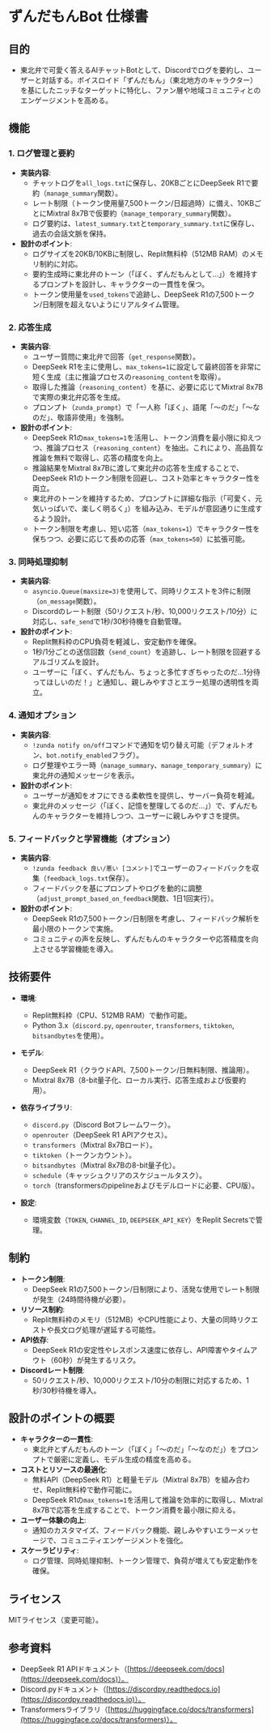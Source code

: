 # ずんだもんBot 仕様書

## 目的
- 東北弁で可愛く答えるAIチャットBotとして、Discordでログを要約し、ユーザーと対話する。ボイスロイド「ずんだもん」（東北地方のキャラクター）を基にしたニッチなターゲットに特化し、ファン層や地域コミュニティとのエンゲージメントを高める。

## 機能
### 1. ログ管理と要約
- **実装内容**:
  - チャットログを`all_logs.txt`に保存し、20KBごとにDeepSeek R1で要約（`manage_summary`関数）。
  - レート制限（トークン使用量7,500トークン/日超過時）に備え、10KBごとにMixtral 8x7Bで仮要約（`manage_temporary_summary`関数）。
  - ログ要約は、`latest_summary.txt`と`temporary_summary.txt`に保存し、過去の会話文脈を保持。
- **設計のポイント**:
  - ログサイズを20KB/10KBに制限し、Replit無料枠（512MB RAM）のメモリ制約に対応。
  - 要約生成時に東北弁のトーン（「ぼく、ずんだもんとして…」）を維持するプロンプトを設計し、キャラクターの一貫性を保つ。
  - トークン使用量を`used_tokens`で追跡し、DeepSeek R1の7,500トークン/日制限を超えないようにリアルタイム管理。

### 2. 応答生成
- **実装内容**:
  - ユーザー質問に東北弁で回答（`get_response`関数）。
  - DeepSeek R1を主に使用し、`max_tokens=1`に設定して最終回答を非常に短く生成（主に推論プロセスの`reasoning_content`を取得）。
  - 取得した推論（`reasoning_content`）を基に、必要に応じてMixtral 8x7Bで実際の東北弁応答を生成。
  - プロンプト（`zunda_prompt`）で「一人称「ぼく」、語尾「～のだ」「～なのだ」、敬語非使用」を強制。
- **設計のポイント**:
  - DeepSeek R1の`max_tokens=1`を活用し、トークン消費を最小限に抑えつつ、推論プロセス（`reasoning_content`）を抽出。これにより、高品質な推論を無料で取得し、応答の精度を向上。
  - 推論結果をMixtral 8x7Bに渡して東北弁の応答を生成することで、DeepSeek R1のトークン制限を回避し、コスト効率とキャラクター性を両立。
  - 東北弁のトーンを維持するため、プロンプトに詳細な指示（「可愛く、元気いっぱいで、楽しく明るく」）を組み込み、モデルが意図通りに生成するよう設計。
  - トークン制限を考慮し、短い応答（`max_tokens=1`）でキャラクター性を保ちつつ、必要に応じて長めの応答（`max_tokens=50`）に拡張可能。

### 3. 同時処理抑制
- **実装内容**:
  - `asyncio.Queue(maxsize=3)`を使用して、同時リクエストを3件に制限（`on_message`関数）。
  - Discordのレート制限（50リクエスト/秒、10,000リクエスト/10分）に対応し、`safe_send`で1秒/30秒待機を自動管理。
- **設計のポイント**:
  - Replit無料枠のCPU負荷を軽減し、安定動作を確保。
  - 1秒/1分ごとの送信回数（`send_count`）を追跡し、レート制限を回避するアルゴリズムを設計。
  - ユーザーに「ぼく、ずんだもん、ちょっと多忙すぎちゃったのだ…1分待ってほしいのだ！」と通知し、親しみやすさとエラー処理の透明性を両立。

### 4. 通知オプション
- **実装内容**:
  - `!zunda notify on/off`コマンドで通知を切り替え可能（デフォルトオン、`bot.notify_enabled`フラグ）。
  - ログ整理やエラー時（`manage_summary`、`manage_temporary_summary`）に東北弁の通知メッセージを表示。
- **設計のポイント**:
  - ユーザーが通知をオフにできる柔軟性を提供し、サーバー負荷を軽減。
  - 東北弁のメッセージ（「ぼく、記憶を整理してるのだ…」）で、ずんだもんのキャラクターを維持しつつ、ユーザーに親しみやすさを提供。

### 5. フィードバックと学習機能（オプション）
- **実装内容**:
  - `!zunda feedback 良い/悪い [コメント]`でユーザーのフィードバックを収集（`feedback_logs.txt`保存）。
  - フィードバックを基にプロンプトやログを動的に調整（`adjust_prompt_based_on_feedback`関数、1日1回実行）。
- **設計のポイント**:
  - DeepSeek R1の7,500トークン/日制限を考慮し、フィードバック解析を最小限のトークンで実施。
  - コミュニティの声を反映し、ずんだもんのキャラクターや応答精度を向上させる学習機能を導入。

## 技術要件
- **環境**:
  - Replit無料枠（CPU、512MB RAM）で動作可能。
  - Python 3.x（`discord.py`, `openrouter`, `transformers`, `tiktoken`, `bitsandbytes`を使用）。
- **モデル**:
  - DeepSeek R1（クラウドAPI、7,500トークン/日無料制限、推論用）。
  - Mixtral 8x7B（8-bit量子化、ローカル実行、応答生成および仮要約用）。
- **依存ライブラリ**:
  - `discord.py`（Discord Botフレームワーク）。
  - `openrouter`（DeepSeek R1 APIアクセス）。
  - `transformers`（Mixtral 8x7Bロード）。
  - `tiktoken`（トークンカウント）。
  - `bitsandbytes`（Mixtral 8x7Bの8-bit量子化）。
  - `schedule`（キャッシュクリアのスケジュールタスク）。
  - `torch`（transformersのpipelineおよびモデルロードに必要、CPU版）。

- **設定**:
  - 環境変数（`TOKEN`, `CHANNEL_ID`, `DEEPSEEK_API_KEY`）をReplit Secretsで管理。

## 制約
- **トークン制限**:
  - DeepSeek R1の7,500トークン/日制限により、活発な使用でレート制限が発生（24時間待機が必要）。
- **リソース制約**:
  - Replit無料枠のメモリ（512MB）やCPU性能により、大量の同時リクエストや長文ログ処理が遅延する可能性。
- **API依存**:
  - DeepSeek R1の安定性やレスポンス速度に依存し、API障害やタイムアウト（60秒）が発生するリスク。
- **Discordレート制限**:
  - 50リクエスト/秒、10,000リクエスト/10分の制限に対応するため、1秒/30秒待機を導入。

## 設計のポイントの概要
- **キャラクターの一貫性**:
  - 東北弁とずんだもんのトーン（「ぼく」「～のだ」「～なのだ」）をプロンプトで厳密に定義し、モデル生成の精度を高める。
- **コストとリソースの最適化**:
  - 無料API（DeepSeek R1）と軽量モデル（Mixtral 8x7B）を組み合わせ、Replit無料枠で動作可能に。
  - DeepSeek R1の`max_tokens=1`を活用して推論を効率的に取得し、Mixtral 8x7Bで応答を生成することで、トークン消費を最小限に抑える。
- **ユーザー体験の向上**:
  - 通知のカスタマイズ、フィードバック機能、親しみやすいエラーメッセージで、コミュニティエンゲージメントを強化。
- **スケーラビリティ**:
  - ログ管理、同時処理抑制、トークン管理で、負荷が増えても安定動作を確保。

## ライセンス
MITライセンス（変更可能）。

## 参考資料
- DeepSeek R1 APIドキュメント（[https://deepseek.com/docs](https://deepseek.com/docs)）。
- Discord.pyドキュメント（[https://discordpy.readthedocs.io](https://discordpy.readthedocs.io)）。
- Transformersライブラリ（[https://huggingface.co/docs/transformers](https://huggingface.co/docs/transformers)）。
